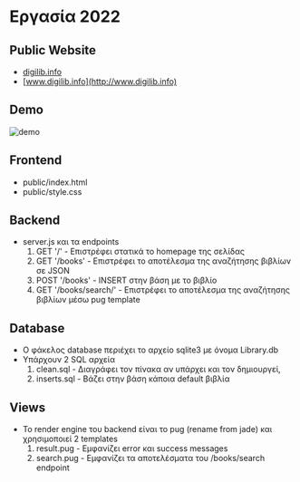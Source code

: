 # Εργασία 2022

## Public Website

- [digilib.info](http://digilib.info)
- [www.digilib.info](http://www.digilib.info)

## Demo

![demo](https://user-images.githubusercontent.com/65038606/173586074-a57f63a2-a762-490e-8c20-fbb24ab403aa.gif)

## Frontend

- public/index.html
- public/style.css

## Backend

- server.js και τα endpoints
    1. GET  '/'                 - Επιστρέφει στατικά το homepage της σελίδας
    2. GET  '/books'            - Επιστρέφει το αποτέλεσμα της αναζήτησης βιβλίων σε JSON
    3. POST '/books'            - INSERT στην βάση με το βιβλίο
    4. GET  '/books/search/'    - Επιστρέφει το αποτέλεσμα της αναζήτησης βιβλίων μέσω pug template

## Database

- Ο φάκελος database περιέχει το αρχείο sqlite3 με όνομα Library.db
- Υπάρχουν 2 SQL αρχεία
    1. clean.sql    - Διαγράφει τον πίνακα αν υπάρχει και τον δημιουργεί,
    2. inserts.sql  - Βάζει στην βάση κάποια default βιβλία

## Views

- Το render engine του backend είναι το pug (rename from jade) και χρησιμοποιεί 2 templates
    1. result.pug   - Εμφανίζει error και success messages
    2. search.pug   - Εμφανίζει τα αποτελέσματα του /books/search endpoint
